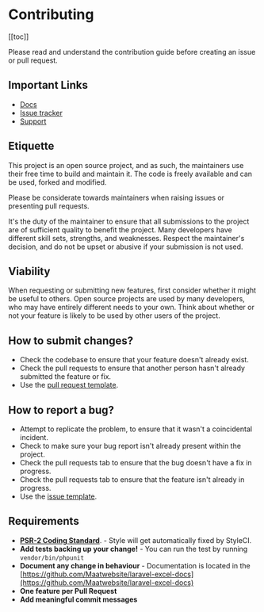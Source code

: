# Contributing

[[toc]]

Please read and understand the contribution guide before creating an issue or pull request.

## Important Links

- [Docs](https://laravel-excel.maatwebsite.com)
- [Issue tracker](https://github.com/Maatwebsite/Laravel-Excel/issues)
- [Support](/3.0/getting-started/support.html)

## Etiquette

This project is an open source project, and as such, the maintainers use their free time to build and maintain it.
The code is freely available and can be used, forked and modified. 

Please be considerate towards maintainers when raising issues or presenting pull requests. 

It's the duty of the maintainer to ensure that all submissions to the project are of sufficient
quality to benefit the project. Many developers have different skill sets, strengths, and weaknesses. Respect the maintainer's decision, and do not be upset or abusive if your submission is not used.

## Viability

When requesting or submitting new features, first consider whether it might be useful to others. Open
source projects are used by many developers, who may have entirely different needs to your own. Think about
whether or not your feature is likely to be used by other users of the project.

## How to submit changes?

- Check the codebase to ensure that your feature doesn't already exist.
- Check the pull requests to ensure that another person hasn't already submitted the feature or fix.
- Use the [pull request template](https://github.com/Maatwebsite/Laravel-Excel/blob/3.0/.github/PULL_REQUEST_TEMPLATE.md).

## How to report a bug?

- Attempt to replicate the problem, to ensure that it wasn't a coincidental incident.
- Check to make sure your bug report isn't already present within the project.
- Check the pull requests tab to ensure that the bug doesn't have a fix in progress.
- Check the pull requests tab to ensure that the feature isn't already in progress.
- Use the [issue template](https://github.com/Maatwebsite/Laravel-Excel/blob/3.0/.github/ISSUE_TEMPLATE.md).

## Requirements

- **[PSR-2 Coding Standard](https://github.com/php-fig/fig-standards/blob/master/accepted/PSR-2-coding-style-guide.md)**. - Style will get automatically fixed by StyleCI.
- **Add tests backing up your change!** - You can run the test by running `vendor/bin/phpunit`
- **Document any change in behaviour** - Documentation is located in the [https://github.com/Maatwebsite/laravel-excel-docs](https://github.com/Maatwebsite/laravel-excel-docs)
- **One feature per Pull Request**
- **Add meaningful commit messages**
